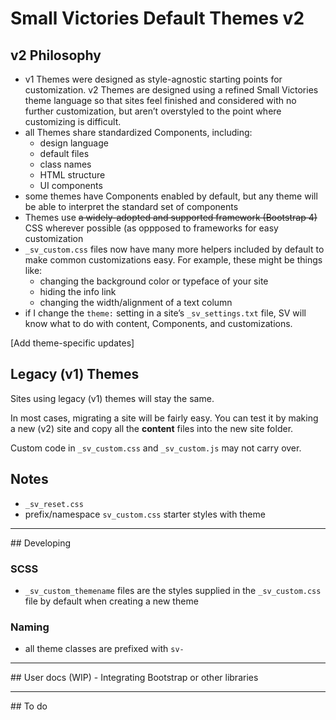 # Small Victories Default Themes v2

## v2 Philosophy
+ v1 Themes were designed as style-agnostic starting points for customization. v2 Themes are designed using a refined Small Victories theme language so that sites feel finished and considered with no further customization, but aren’t overstyled to the point where customizing is difficult.
+ all Themes share standardized Components, including:
  + design language
  + default files
  + class names
  + HTML structure
  + UI components
+ some themes have Components enabled by default, but any theme will be able to interpret the standard set of components
+ Themes use ~~a widely-adopted and supported framework (Bootstrap 4)~~ CSS wherever possible (as oppposed to frameworks for easy customization
+ `_sv_custom.css` files now have many more helpers included by default to make common customizations easy. For example, these might be things like:
  + changing the background color or typeface of your site
  + hiding the info link
  + changing the width/alignment of a text column
+ if I change the `theme:` setting in a site’s `_sv_settings.txt` file, SV will know what to do with content, Components, and customizations.

[Add theme-specific updates]

## Legacy (v1) Themes
Sites using legacy (v1) themes will stay the same.

In most cases, migrating a site will be fairly easy. You can test it by making a new (v2) site and copy all the **content** files into the new site folder.

Custom code in `_sv_custom.css` and `_sv_custom.js` may not carry over.

## Notes
+ `_sv_reset.css`
+ prefix/namespace `sv_custom.css` starter styles with theme

<hr>
## Developing

### SCSS
- `_sv_custom_themename` files are the styles supplied in the `_sv_custom.css` file by default when creating a new theme

### Naming
- all theme classes are prefixed with `sv-`

<hr>
## User docs (WIP)
- Integrating Bootstrap or other libraries

<hr>
## To do

